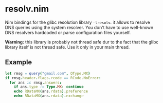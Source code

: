 resolv.nim
==========

Nim bindings for the glibc resolution library `-lresolv`. it allows to resolve
DNS queries using the system resolver. You don't have to use well-known DNS
resolvers hardcoded or parse configuration files yourself.

**Warning:** this library is probably not thread safe dur to the fact that the
glibc library itself is not thread safe. Use it only in your main thread.

Example
-------

```nim
let rmsg = query("gmail.com", QType.MX)
if rmsg.header.flags.rcode == RCode.NoError:
  for ans in rmsg.answers:
    if ans.type != Type.MX: continue
    echo RDataMX(ans.rdata).preference
    echo RDataMX(ans.rdata).exchange
```
